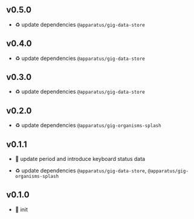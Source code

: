 ## v0.5.0

* ♻️ update dependencies `@apparatus/gig-data-store`

## v0.4.0

* ♻️ update dependencies `@apparatus/gig-data-store`

## v0.3.0

* ♻️ update dependencies `@apparatus/gig-data-store`

## v0.2.0

* ♻️ update dependencies `@apparatus/gig-organisms-splash`

## v0.1.1

* 🐞 update period and introduce keyboard status data

* ♻️ update dependencies `@apparatus/gig-data-store`, `@apparatus/gig-organisms-splash`

## v0.1.0

* 🐣 init
